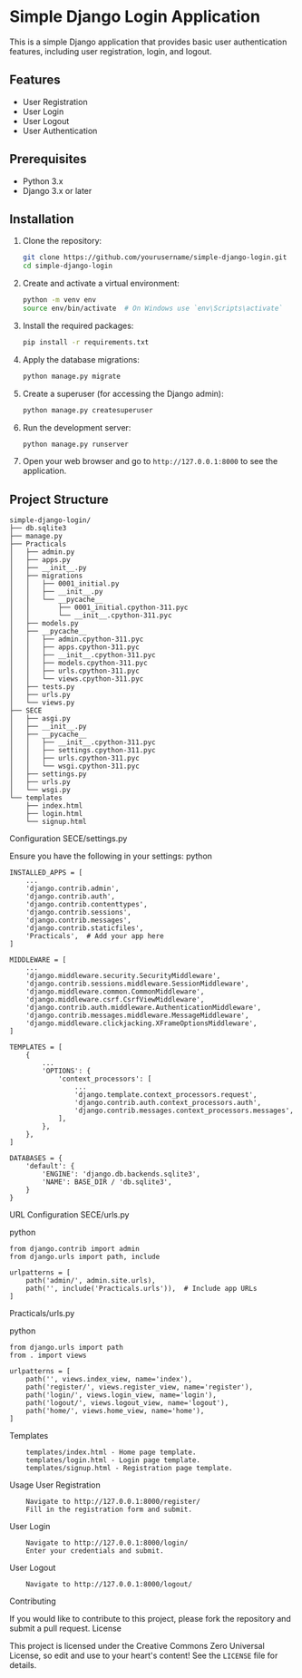 # Simple Django Login Application

This is a simple Django application that provides basic user authentication features, including user registration, login, and logout.

## Features

- User Registration
- User Login
- User Logout
- User Authentication

## Prerequisites

- Python 3.x
- Django 3.x or later

## Installation

1. Clone the repository:

    ```bash
    git clone https://github.com/yourusername/simple-django-login.git
    cd simple-django-login
    ```

2. Create and activate a virtual environment:

    ```bash
    python -m venv env
    source env/bin/activate  # On Windows use `env\Scripts\activate`
    ```

3. Install the required packages:

    ```bash
    pip install -r requirements.txt
    ```

4. Apply the database migrations:

    ```bash
    python manage.py migrate
    ```

5. Create a superuser (for accessing the Django admin):

    ```bash
    python manage.py createsuperuser
    ```

6. Run the development server:

    ```bash
    python manage.py runserver
    ```

7. Open your web browser and go to `http://127.0.0.1:8000` to see the application.

## Project Structure

```plaintext
simple-django-login/
├── db.sqlite3
├── manage.py
├── Practicals
│   ├── admin.py
│   ├── apps.py
│   ├── __init__.py
│   ├── migrations
│   │   ├── 0001_initial.py
│   │   ├── __init__.py
│   │   └── __pycache__
│   │       ├── 0001_initial.cpython-311.pyc
│   │       └── __init__.cpython-311.pyc
│   ├── models.py
│   ├── __pycache__
│   │   ├── admin.cpython-311.pyc
│   │   ├── apps.cpython-311.pyc
│   │   ├── __init__.cpython-311.pyc
│   │   ├── models.cpython-311.pyc
│   │   ├── urls.cpython-311.pyc
│   │   └── views.cpython-311.pyc
│   ├── tests.py
│   ├── urls.py
│   └── views.py
├── SECE
│   ├── asgi.py
│   ├── __init__.py
│   ├── __pycache__
│   │   ├── __init__.cpython-311.pyc
│   │   ├── settings.cpython-311.pyc
│   │   ├── urls.cpython-311.pyc
│   │   └── wsgi.cpython-311.pyc
│   ├── settings.py
│   ├── urls.py
│   └── wsgi.py
└── templates
    ├── index.html
    ├── login.html
    └── signup.html
```
Configuration
SECE/settings.py

Ensure you have the following in your settings:
python
```
INSTALLED_APPS = [
    ...
    'django.contrib.admin',
    'django.contrib.auth',
    'django.contrib.contenttypes',
    'django.contrib.sessions',
    'django.contrib.messages',
    'django.contrib.staticfiles',
    'Practicals',  # Add your app here
]

MIDDLEWARE = [
    ...
    'django.middleware.security.SecurityMiddleware',
    'django.contrib.sessions.middleware.SessionMiddleware',
    'django.middleware.common.CommonMiddleware',
    'django.middleware.csrf.CsrfViewMiddleware',
    'django.contrib.auth.middleware.AuthenticationMiddleware',
    'django.contrib.messages.middleware.MessageMiddleware',
    'django.middleware.clickjacking.XFrameOptionsMiddleware',
]

TEMPLATES = [
    {
        ...
        'OPTIONS': {
            'context_processors': [
                ...
                'django.template.context_processors.request',
                'django.contrib.auth.context_processors.auth',
                'django.contrib.messages.context_processors.messages',
            ],
        },
    },
]

DATABASES = {
    'default': {
        'ENGINE': 'django.db.backends.sqlite3',
        'NAME': BASE_DIR / 'db.sqlite3',
    }
}
```

URL Configuration
SECE/urls.py

python
```
from django.contrib import admin
from django.urls import path, include

urlpatterns = [
    path('admin/', admin.site.urls),
    path('', include('Practicals.urls')),  # Include app URLs
]
```
Practicals/urls.py

python
```
from django.urls import path
from . import views

urlpatterns = [
    path('', views.index_view, name='index'),
    path('register/', views.register_view, name='register'),
    path('login/', views.login_view, name='login'),
    path('logout/', views.logout_view, name='logout'),
    path('home/', views.home_view, name='home'),
]
```
Templates
```
    templates/index.html - Home page template.
    templates/login.html - Login page template.
    templates/signup.html - Registration page template.
```
Usage
User Registration
```
    Navigate to http://127.0.0.1:8000/register/
    Fill in the registration form and submit.
```
User Login
```
    Navigate to http://127.0.0.1:8000/login/
    Enter your credentials and submit.
```
User Logout
```
    Navigate to http://127.0.0.1:8000/logout/
```
Contributing

If you would like to contribute to this project, please fork the repository and submit a pull request.
License

This project is licensed under the Creative Commons Zero Universal License, so edit and use to your heart's content! See the ```LICENSE``` file for details.
